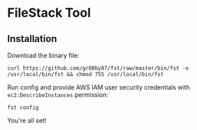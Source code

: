 # FileStack Tool
## Installation
Download the binary file:
```
curl https://github.com/gr00by87/fst/raw/master/bin/fst -o /usr/local/bin/fst && chmod 755 /usr/local/bin/fst
```

Run config and provide AWS IAM user security credentials with `ec2:DescribeInstances` permission:
```
fst config
```

You're all set!